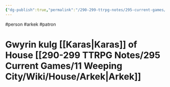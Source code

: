 ```yaml
---
{"dg-publish":true,"permalink":"/290-299-ttrpg-notes/295-current-games/11-weeping-city/wiki/person/gwyrin/"}
---
```



#person #arkek #patron 

# Gwyrin kulg [[Karas\|Karas]] of House [[290-299 TTRPG Notes/295 Current Games/11 Weeping City/Wiki/House/Arkek\|Arkek]]